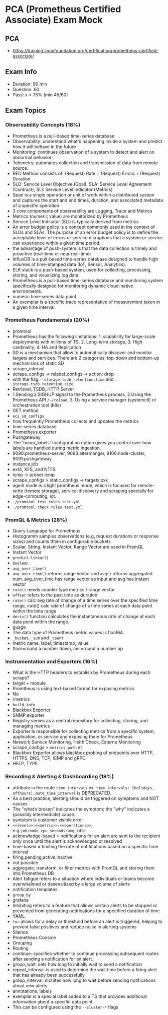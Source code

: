 # PCA (Prometheus Certified Associate) Exam Mock

## PCA
- https://training.linuxfoundation.org/certification/prometheus-certified-associate/

## Exam Info
- Duration: 90 min
- Question: 60
- Pass: x > 75% (min 45/60)

## Exam Topics

### Observability Concepts (18%)
- Prometheus is a pull-based time-series database
- Observability: understand what's happening inside a system and predict how it will behave in the future
- Monitoring: continues observation of a system to detect and alert on abnormal behavior.
- Telemetry: automates collection and transmission of data from remote source.
- RED Method consists of: (Request) Rate + (Request) Errors + (Request) Duration
- SLO: Service Level Objective (Goal), SLA: Service Level Agreement (Contract), SLI: Service Level Indicator (Metrics)
- Span is a single operation or unit of work within a distributed system and captures the start and end times, duration, and associated metadata of a specific operation
- 3 core components of observability are Logging, Trace and Metrics
- Metrics (numeric value) are monitorized by Prometheus
- Service Level Indicator (SLI) is typically derived from metrics
- An error budget policy is a concept commonly used in the context of SLOs and SLAs. The purpose of an error budget policy is to define the acceptable level of errors or service disruptions that a system or service can experience within a given time period.
- the advantage of push-system is that the data collection is timely and proactive (real-time or near real-time)
- InfluxDB is a pull-based time-series database designed to handle high volumes of time-stamped data (IoT, Sensor, Analytics).
- ELK stack is a push-based system, used for collecting, processing, storing, and visualizing log data.
- Prometheus is a pull-based time-series database and monitoring system specifically designed for monitoring dynamic cloud-native environments.
- numeric time-series data point 
- An exemplar is a specific trace representative of measurement taken in a given time interval.

### Prometheus Fundamentals (20%)
- promtool
- Prometheus has the following limitations: 1. scalability for large-scale deployments with millions of TS, 2. Long-term storage, 3. High cardinality, 4. HA and Replication
- SD is a mechanism that allow to automatically discover and monitor targets and services. There are 2 categories: top-down and bottom-up mechanisms of static SD
- scrape_interval
- scrape_configs -> relabel_configs -> action: drop
- with the flag `--storage.tsdb.retention.time` and `--storage.tsdb.retention.size`
- Retrieval, TSDB, HTTP Server
- 1.Sending a SIGHUP signal to the Prometheus process, 2.Using the Prometheus API `/-/reload`, 3. Using a service manager (systemctl) or orchestration tool (k8s)
- GET method
- `ec2_sd_configs`
- how frequently Prometheus collects and updates the metrics
- time-series database
- Prometheus exporter
- Pushgateway
- The 'honor_labels' configuration option gives you control over how labels are handled during metric ingestion.
- 9090:prometheus-server, 9093:altermanger, 9100:node-cluster, 9091:pushgateway
- instance,job
- ext4, XFS, and NTFS
- icmp -> prober:icmp
- scrape_configs > static_configs -> targets:xxx
- agent mode is a light promtheus mode, which is focused for remote-write (remote storage), service-discovery and scraping specially for edge-computing, iot.
- `./promtool test rules test.yml`
- `./promtool check rules test.yml`


### PromQL & Metrics (28%)
- Query Language for Prometheus
- Histogramm samples observations (e.g. request durations or response sizes) and counts them in configurable buckets
- Scalar, String, Instant Vector, Range Vector are used in PromQL
- Instant Vector
- `predict-linear()`
- `boolean`
- `avg_over_time()`
- `avg_over_time()` returns range vector and `avg()` returns aggregated num. avg_over_time has range vector as input and avg has instant vector
- `rate()` needs counter type metrics / range vector
- `offset` refers to the past time as duration
- `rate()` calc avg rate of change of a time series over the specified time range, irate() calc rate of change of a time series at each data point within the time range
- `deriv()` function calculates the instantaneous rate of change at each data point within the range.
- guage
- The data type of Prometheus metric values is float64.
- `_bucket`, `_sum` and `_count`
- metric name, label, timestamp, value
- floor=round a number down, ceil=round a number up


### Instrumentation and Exporters (16%)
- What is the HTTP headers to establish by Prometheus during each scrape?
- target + module
- Promtheus is using text-based format for exposing metrics
- No
- /metrics
- `build_info`
- Blackbox Exporter
- SNMP exporter
- Registry serves as a central repository for collecting, storing, and managing metrics
- Exporter is responsible for collecting metrics from a specific system, application, or service and exposing them for Prometheus
- Network Service Monitoring, Helth Check, Externe Monitoring
- scrape_configs > `metrics_path` et
- Blackbox Exporter allows blackbox probing of endpoints over HTTP, HTTPS, DNS, TCP, ICMP and gRPC
- HELP, TYPE


### Recording & Alerting & Dashboarding (18%)
- attribute in the route `time_intervals` ex. `time_intervals: [holidays, offhours]`. `mute_time_interval` is DEPRECATED.
- As a best practice, alerting should be triggered on symptoms and NOT causes
- The "what’s broken" indicates the symptom; the "why" indicates a (possibly intermediate) cause.
- symptom is customer visible error
- `<<level>>:<<metric>>:<<operations>>`, e.g.`job:node_cpu_seconds:avg_idle`
- acknowledge-based = notifications for an alert are sent to the recipient only once until the alert is acknowledged or resolved
- time-based = timiting the rate of notifications based on a specific time interval
- firing,pending,active,inactive
- not possible
- aggregate, transform, or filter metrics with PromQL and storing them into Prometheus DB
- Alert fatigue refers to a situation where individuals or teams become overwhelmed or desensitized by a large volume of alerts
- notification templates
- `group_by`
- grafana
- Inhibiting refers to a feature that allows certain alerts to be stopped or prevented from generating notifications for a specified duration of time
- YAML
- `for` allows for a delay or threshold before an alert is triggered, helping to prevent false positives and reduce noise in alerting systems
- Slience
- Prometheus Console
- Grouping
- Routing
- continue: specifies whether to continue processing subsequent routes after sending a notification for an alert.
- group_wait: sets how long to initially wait to send a notification
- repeat_interval: is used to determine the wait time before a firing alert that has already been successfully
- group_interval: dictates how long to wait before sending notifications about new alerts
- annotations, labels
- exemplar is a special label added to a TS that provides additional information about a specific data point.
- This can be configured using the `--cluster-*` flags